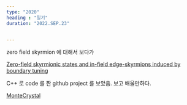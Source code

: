 ```yaml
---
type: "2020"
heading : "일기"
duration: "2022.SEP.23"


---
```

 

zero field skyrmion 에 대해서 보다가

[Zero-field skyrmionic states and in-field edge-skyrmions induced by boundary tuning
](https://www.nature.com/articles/s42005-021-00796-w)


C++ 로 code 를 짠 github project 를 보았음. 보고 배울만하다. 

[MonteCrystal](https://github.com/JHagemeister/MonteCrystal)


